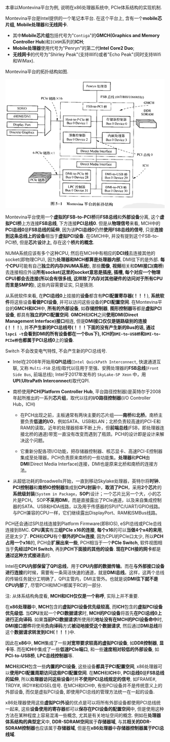 
<!-- @import "[TOC]" {cmd="toc" depthFrom=1 depthTo=6 orderedList=false} -->

<!-- code_chunk_output -->



<!-- /code_chunk_output -->

本章以Montevina平台为例, 说明在x86处理器系统中, PCIe体系结构的实现机制.

Montevina平台是Intel提供的一个笔记本平台. 在这个平台上, 含有一个**mobile芯片组**, **Mobile处理器**和**无线网卡**. 

- 其中**Mobile芯片组**包括代号为"`Contiga`"的**GMCH(Graphics and Memory Controller Hub**)和`ICH9M`系列的**ICH**; 
- **Mobile处理器**使用代号为"Penryn"的第二代**Intel Core2 Duo**; 
- **无线网卡**的代号为"Shirley Peak"(支持Wifi)或者"Echo Peak"(同时支持Wifi和WiMax). 

Montevina平台的拓扑结构如图.

![config](./images/1.png)

Montevina平台使用一个**虚拟的FSB\-to\-PCI桥**将**FSB总线**和**外部设备**分离, 这个**虚拟PCI桥**上方连接**FSB总线**, 下方连接**PCI总线0**. 但是从**物理信号**来看, MCH中的**PCI总线0**是**FSB总线的延伸**, 因为该**PCI总线0**仍然**使用FSB总线的信号**, 只是**连接到这条总线上的设备**相当于**虚拟PCI设备**. 在GMCH中, 并没有提到这个FSB\-to\-PCI桥, 但是**芯片设计上**, 存在这个**桥片的概念**.

NUMA系统应该有多个这种CPU, 然后在MCH中有相应的**DCI线**去连接其他的socket(即物理CPU), 因为**处理器和MCH都算是处理器内部**, DMI往下的是外部. **每个CPU**可能有自己**独立的内存(NUMA系统**), 那些**图像**, **视频**相关和**DMI接口(南桥**)去连接相应外设**所有socket(这里的socket意思是插座, 插槽, 每个对应一个物理CPU)都会去连接(所以会有很多线, 这样除了内存对其他硬件的访问对于所有CPU而言是SMP的**), 这些内容需要证实, 只是猜测.

从系统软件来看, 在**PCI总线0**上挂接的**设备**都含有**PCI配置寄存器(！！！**), **系统软件**将这些设备**看做PCI设备**, 并可以访问这些设备的**PCI配置空间**. 在Montevina平台的**GMCH和ICH**中, **所有的外部设备**, 如**存储控制器**, **图形控制器**等都是**虚拟PCI设备**, 都具有**独立的PCI配置空间**. **GMCH**和**ICH**之间**使用DMI(Direct Management Interface)接口**相连, 但是**DMI接口仅仅是链路级别的连接(！！！**), 并**不产生新的PCI总线号(！！！**下面的没有产生新的Bus的话, 通过`lspci -t`会看到DMI的所有设备都在一个Bus下), ICH的`DMI-to-USB桥`和`DMI-to-PCIe桥`也都属于**PCI总线0**上的**设备**.

Switch 不会改变电气特性, 不会产生新的PCI总线号.

* Intel在2008年开始用**QPI总线**(`Intel QuickPath Interconnect`, 快速通道互联, 又称 `Multi-FSB` 总线)取代以往用于至强、安腾处理器的**FSB总线**(`Front Side Bus`, 前端总线); Intel于2017年发布的 `SkyLake-SP Xeon` 中，用**UPI**(**UltraPath Interconnect**)取代QPI.

* 南桥使用**PCH(Platform Controller Hub**, 平台路径控制器)是英特尔于2008年起所推出的一系列**芯片组**，取代以往的**I/O路径控制器**(I/O Controller Hub，ICH)

  * 在PCH出现之前，主板通常有两块主要的芯片组——**南桥**和**北桥**。南桥主要负责**低速的I/O**，例如SATA、USB和LAN；北桥负责较高速的PCI-E和RAM的读取。近年的处理器频率不断上升，但**前端总线**(FSB，即处理器连接北桥的通道)带宽一直没有改变而遇到了瓶颈。PCH的设计即是设计来解决这个问题。

  * 它重新分配各项I/O功能，把存储器控制器、核芯显卡、高速PCI-E控制器集成至处理器，PCH负责原来南桥的一些功能集。**处理器**和**PCH**由**DMI**(Direct Media Interface)连接，DMI也是原来北桥和南桥的连接方法。
* 从超低功耗的Broadwells开始，一直到移动Skylake处理器，英特尔将**时钟**、**PCI控制器**和**南桥IO控制器**集成到**CPU封装**中，**取消了PCH**，采用**2个芯片**的**系统级封装**(`System in Package`，**SOP**)设计；一个芯片比另一个大，小的芯片是PCH。 SOP**不采用DMI**，而是直接露出了PCIe通道，以及来自集成控制器的SATA、USB和HDA线路，以及用于传感器的SPI/I²C/UART/GPIO线路。与PCH兼容的CPU一样，它们继续露出DisplayPort、RAM和SMBus线路。

PCH还会通过SPI总线连接到Platform Firmware(即BIOS), eSPI总线或PCIe总线连接到BMC. **CPU<Xeon>真实**有**三组PCIe x16的连接**, **每个x16**的可以**当做4个x4的来用**, 还是太少了. **PCH**和**CPU**有个**额外的PCIe连接**, 因为CPU的PCIe口太少, 所以**PCH占用一个x16**的, PCH会**扩展出来一些**, PCH相当于一个**PCIe Switch**, 软件视图相当于**先经过PCH Switch**, 再到**PCH下面接的其他的设备**. **现在PCH接的网卡**都是**通过这种方式接进去**的.

Intel在**CPU内部保留了QPI总线**，用于**CPU内部的数据传输**。而在**与外部接口设备进行连接**的时候，需要有一条简洁快速的通道，就是**DMI总线**。这样，这两个总线的传输任务就分工明确了，QPI主管内，DMI主管外。也就是说**DMI往下就不是CPU内部**了, 尽管PCH和MCH都属于RC的一部分.

注: 从体系结构角度看, **MCH和ICH仅仅是一个称呼**, 实际上并不重要.

在**x86处理器**中, **MCH**包含的**虚拟PCI设备优先级较高**, 而**ICH**包含的**虚拟PCI设备优先级低**. 当**CPU**发起一个**PCI数据请求**时, **MCH的PCI设备**将首先**在PCI总线0上进行正向译码**. 如果**当前PCI数据请求**所使用的**地址没有在MCH的PCI设备命中**时, **DMI接口部件**将使用**负向译码**方式**被动地接受这个数据请求**, 然后通过**DMI总线**将这个**数据请求转发到ICH(！！！**)中.

因此在**x86**中, **MCH**集成了一些**对宽带要求较高的虚拟PCI设备**, 如**DDR控制器**, **显卡**等. 而在**ICH**中集成了一些**低速PCIe端口**, 和一些**速度相对较低的外部设备**, 如**PCI\-to\-USB桥**, **LPC总线控制器**等.

**MCH**和**ICH**包含一些**内置的PCI设备**, 这些设备**都具于PCI配置空间**, x86处理器可以**使用PCI配置周期访问这些PCI配置空间**. 在**MCH**和**ICH**中, **PCI总线0**是**FSB总线的延伸**, 所以**处理器访问这些设备**时并**不使用PCI总线规定的信号**, 如FRAME\#, TRDY\#, IRDY\#和IDSEL信号. 在MCH和ICH中, 有些PCI设备并不是传统意义上的外部设备, 而仅是虚拟PCI设备, 即使用PCI总线的管理方法统一在一起的设备.

x86处理器使用这些**虚拟PCI外设**的优点是可以将所有外部设备都使用PCI总线统一起来, 这些**设备使用的寄存器**都可以**保存在PCI设备的配置空间**中, 但是使用这种方法在某种程度上容易混淆一些概念, 尤其是有关地址空间的概念. 例如在**处理器体系结构的典型定义**中, **DDR\-SDRAM空间**属于**存储器域**, 与其**相关的DDR\-SDRAM控制器**也应该属于**存储器域**, 但是在**x86处理器**中**存储器控制器属于PCI总线域**.